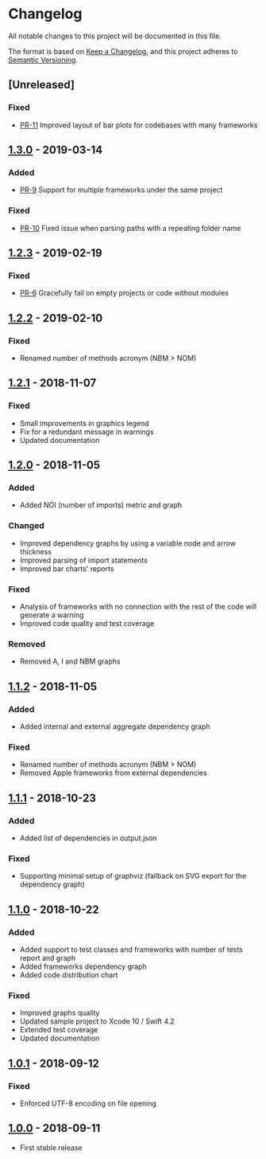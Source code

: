 # Changelog
All notable changes to this project will be documented in this file.

The format is based on [Keep a Changelog](https://keepachangelog.com/en/1.0.0/),
and this project adheres to [Semantic Versioning](https://semver.org/spec/v2.0.0.html).

## [Unreleased]

### Fixed

- [PR-11](https://github.com/matsoftware/swift-code-metrics/pull/11) Improved layout of bar plots for codebases with many frameworks 

## [1.3.0](https://github.com/matsoftware/swift-code-metrics/releases/tag/1.3.0) - 2019-03-14

### Added

- [PR-9](https://github.com/matsoftware/swift-code-metrics/pull/9) Support for multiple frameworks under the same project

### Fixed

- [PR-10](https://github.com/matsoftware/swift-code-metrics/pull/9) Fixed issue when parsing paths with a repeating folder name

## [1.2.3](https://github.com/matsoftware/swift-code-metrics/releases/tag/1.2.3) - 2019-02-19

### Fixed

- [PR-6](https://github.com/matsoftware/swift-code-metrics/pull/6)
Gracefully fail on empty projects or code without modules

## [1.2.2](https://github.com/matsoftware/swift-code-metrics/releases/tag/1.2.2) - 2019-02-10

### Fixed

- Renamed number of methods acronym (NBM > NOM)

## [1.2.1](https://github.com/matsoftware/swift-code-metrics/releases/tag/1.2.1) - 2018-11-07

### Fixed

- Small improvements in graphics legend
- Fix for a redundant message in warnings
- Updated documentation

## [1.2.0](https://github.com/matsoftware/swift-code-metrics/releases/tag/1.2.0) - 2018-11-05

### Added

- Added NOI (number of imports) metric and graph

### Changed
- Improved dependency graphs by using a variable node and arrow thickness
- Improved parsing of import statements
- Improved bar charts' reports

### Fixed

- Analysis of frameworks with no connection with the rest of the code will generate a warning
- Improved code quality and test coverage

### Removed

- Removed A, I and NBM graphs

## [1.1.2](https://github.com/matsoftware/swift-code-metrics/releases/tag/1.1.2) - 2018-11-05

### Added

- Added internal and external aggregate dependency graph

### Fixed

- Renamed number of methods acronym (NBM > NOM)
- Removed Apple frameworks from external dependencies

## [1.1.1](https://github.com/matsoftware/swift-code-metrics/releases/tag/1.1.1) - 2018-10-23

### Added

- Added list of dependencies in output.json

### Fixed

- Supporting minimal setup of graphviz (fallback on SVG export for the dependency graph)

## [1.1.0](https://github.com/matsoftware/swift-code-metrics/releases/tag/1.1.0) - 2018-10-22

### Added

- Added support to test classes and frameworks with number of tests report and graph
- Added frameworks dependency graph
- Added code distribution chart

### Fixed

- Improved graphs quality
- Updated sample project to Xcode 10 / Swift 4.2
- Extended test coverage
- Updated documentation

## [1.0.1](https://github.com/matsoftware/swift-code-metrics/releases/tag/1.0.1) - 2018-09-12

### Fixed

- Enforced UTF-8 encoding on file opening

## [1.0.0](https://github.com/matsoftware/swift-code-metrics/releases/tag/1.0.0) - 2018-09-11

- First stable release